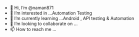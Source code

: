 - 👋 Hi, I’m @naman871
- 👀 I’m interested in ...Automation Testing 
- 🌱 I’m currently learning ...Android , API testing & Automation 
- 💞️ I’m looking to collaborate on ...
- 📫 How to reach me ...

<!---
naman871/naman871 is a ✨ special ✨ repository because its `README.md` (this file) appears on your GitHub profile.
You can click the Preview link to take a look at your changes.
--->
